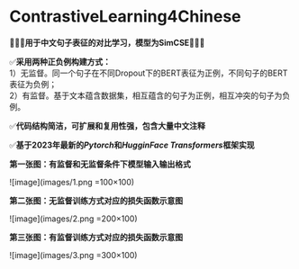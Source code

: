 # ContrastiveLearning4Chinese




🧡💛💚**用于中文句子表征的对比学习，模型为SimCSE**🧡💛💚

✅**采用两种正负例构建方式：**<br/>
1）无监督。同一个句子在不同Dropout下的BERT表征为正例，不同句子的BERT表征为负例；<br/>
2）有监督。基于文本蕴含数据集，相互蕴含的句子为正例，相互冲突的句子为负例。

✅**代码结构简洁，可扩展和复用性强，包含大量中文注释**

✅**基于2023年最新的*Pytorch*和*HugginFace Transformers*框架实现**

**第一张图：有监督和无监督条件下模型输入输出格式**

![image](images/1.png =100×100)

**第二张图：无监督训练方式对应的损失函数示意图**

![image](images/2.png =200×100)

**第三张图：有监督训练方式对应的损失函数示意图**

![image](images/3.png =300×100)
